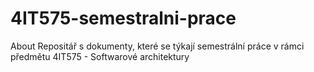 # 4IT575-semestralni-prace
About Repositář s dokumenty, které se týkají semestrální práce v rámci předmětu 4IT575 - Softwarové architektury
